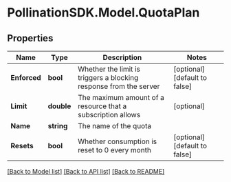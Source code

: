 
# PollinationSDK.Model.QuotaPlan

## Properties

Name | Type | Description | Notes
------------ | ------------- | ------------- | -------------
**Enforced** | **bool** | Whether the limit is triggers a blocking response from the server | [optional] [default to false]
**Limit** | **double** | The maximum amount of a resource that a subscription allows | [optional] 
**Name** | **string** | The name of the quota | 
**Resets** | **bool** | Whether consumption is reset to 0 every month | [optional] [default to false]

[[Back to Model list]](../README.md#documentation-for-models)
[[Back to API list]](../README.md#documentation-for-api-endpoints)
[[Back to README]](../README.md)

